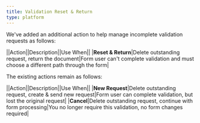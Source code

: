 ```yaml
---
title: Validation Reset & Return
type: platform
---
```


We've added an additional action to help manage incomplete validation requests as follows:

||Action||Description||Use When||
|**Reset & Return**|Delete outstanding request, return the document|Form user can't complete validation and must choose a different path through the form|

The existing actions remain as follows:

||Action||Description||Use When||
|**New Request**|Delete outstanding request, create & send new request|Form user can complete validation, but lost the original request|
|**Cancel**|Delete outstanding request, continue with form processing|You no longer require this validation, no form changes required|